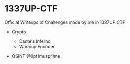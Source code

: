 # 1337UP-CTF
Official Writeups of Challenges made by me in 1337UP CTF

- Crypto 
  - Dante's Inferno
  - Warmup Encoder

- OSINT
  @0pt1muspr1me

